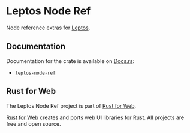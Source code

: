 # Leptos Node Ref

Node reference extras for [Leptos](https://leptos.dev/).

## Documentation

Documentation for the crate is available on [Docs.rs](https://docs.rs/):

-   [`leptos-node-ref`](https://docs.rs/leptos-node-ref/latest/leptos_node_ref/)

## Rust for Web

The Leptos Node Ref project is part of [Rust for Web](https://github.com/RustForWeb).

[Rust for Web](https://github.com/RustForWeb) creates and ports web UI libraries for Rust. All projects are free and open source.
